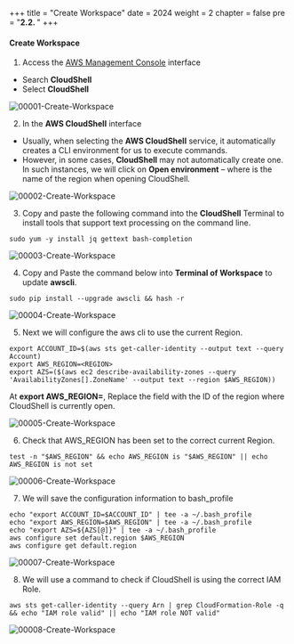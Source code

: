 +++
title = "Create Workspace"
date = 2024
weight = 2
chapter = false
pre = "<b>2.2. </b>"
+++

#### Create Workspace
1. Access the [AWS Management Console](https://console.aws.amazon.com/console/) interface

- Search **CloudShell**
- Select **CloudShell**

![00001-Create-Workspace](/000062_CICDonEKS/images/2-Preparation-steps/2-Create-Workspace/00001-Create-Workspace.png?width=90pc)

2. In the **AWS CloudShell** interface

- Usually, when selecting the **AWS CloudShell** service, it automatically creates a CLI environment for us to execute commands.
- However, in some cases, **CloudShell** may not automatically create one. In such instances, we will click on **Open environment** – where is the name of the region when opening CloudShell.

![00002-Create-Workspace](/000062_CICDonEKS/images/2-Preparation-steps/2-Create-Workspace/00002-Create-Workspace.png?width=90pc)

3. Copy and paste the following command into the **CloudShell** Terminal to install tools that support text processing on the command line.

```
sudo yum -y install jq gettext bash-completion
```

![00003-Create-Workspace](/000062_CICDonEKS/images/2-Preparation-steps/2-Create-Workspace/00003-Create-Workspace.png?width=90pc)

4. Copy and Paste the command below into **Terminal of Workspace** to update **awscli**.
```
sudo pip install --upgrade awscli && hash -r
```
![00004-Create-Workspace](/000062_CICDonEKS/images/2-Preparation-steps/2-Create-Workspace/00004-Create-Workspace.png?width=90pc)


5. Next we will configure the aws cli to use the current Region.
```
export ACCOUNT_ID=$(aws sts get-caller-identity --output text --query Account)
export AWS_REGION=<REGION>
export AZS=($(aws ec2 describe-availability-zones --query 'AvailabilityZones[].ZoneName' --output text --region $AWS_REGION))
```
At **export AWS_REGION=<REGION>**, Replace the field with the ID of the region where CloudShell is currently open.

![00005-Create-Workspace](/000062_CICDonEKS/images/2-Preparation-steps/2-Create-Workspace/00005-Create-Workspace.png?width=90pc)

6. Check that AWS_REGION has been set to the correct current Region.
```
test -n "$AWS_REGION" && echo AWS_REGION is "$AWS_REGION" || echo AWS_REGION is not set
```
![00006-Create-Workspace](/000062_CICDonEKS/images/2-Preparation-steps/2-Create-Workspace/00006-Create-Workspace.png?width=90pc)

7. We will save the configuration information to bash_profile

```
echo "export ACCOUNT_ID=$ACCOUNT_ID" | tee -a ~/.bash_profile
echo "export AWS_REGION=$AWS_REGION" | tee -a ~/.bash_profile
echo "export AZS=${AZS[@]}" | tee -a ~/.bash_profile
aws configure set default.region $AWS_REGION
aws configure get default.region
```
![00007-Create-Workspace](/000062_CICDonEKS/images/2-Preparation-steps/2-Create-Workspace/00007-Create-Workspace.png?width=90pc)

8. We will use a command to check if CloudShell is using the correct IAM Role.
```
aws sts get-caller-identity --query Arn | grep CloudFormation-Role -q && echo "IAM role valid" || echo "IAM role NOT valid"
```
![00008-Create-Workspace](/000062_CICDonEKS/images/2-Preparation-steps/2-Create-Workspace/00008-Create-Workspace.png?width=90pc)
